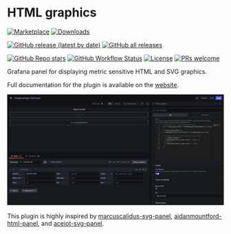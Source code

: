 # HTML graphics

[![Marketplace](https://img.shields.io/badge/dynamic/json?logo=grafana&color=F47A20&label=marketplace&prefix=v&query=%24.items%5B%3F%28%40.slug%20%3D%3D%20%22gapit-htmlgraphics-panel%22%29%5D.version&url=https%3A%2F%2Fgrafana.com%2Fapi%2Fplugins)](https://grafana.com/grafana/plugins/gapit-htmlgraphics-panel)
[![Downloads](https://img.shields.io/badge/dynamic/json?logo=grafana&color=F47A20&label=downloads&query=%24.items%5B%3F%28%40.slug%20%3D%3D%20%22gapit-htmlgraphics-panel%22%29%5D.downloads&url=https%3A%2F%2Fgrafana.com%2Fapi%2Fplugins)](https://grafana.com/grafana/plugins/gapit-htmlgraphics-panel)

[![GitHub release (latest by date)](https://img.shields.io/github/v/release/gapitio/gapit-htmlgraphics-panel?color=brightgreen&logo=github&label=latest)](https://github.com/gapitio/gapit-htmlgraphics-panel)
[![GitHub all releases](https://img.shields.io/github/downloads/gapitio/gapit-htmlgraphics-panel/total?logo=github)](https://github.com/gapitio/gapit-htmlgraphics-panel)

[![GitHub Repo stars](https://img.shields.io/github/stars/gapitio/gapit-htmlgraphics-panel?color=brightgreen&logo=github)](https://github.com/gapitio/gapit-htmlgraphics-panel)
[![GitHub Workflow Status](https://img.shields.io/github/actions/workflow/status/gapitio/gapit-htmlgraphics-panel/release.yml?label=Release&logo=Github)](https://github.com/gapitio/gapit-htmlgraphics-panel/releases)
[![License](https://img.shields.io/github/license/gapitio/gapit-htmlgraphics-panel)](https://github.com/gapitio/gapit-htmlgraphics-panel/blob/master/LICENSE)
[![PRs welcome](https://img.shields.io/badge/PRs-welcome-brightgreen.svg)](https://github.com/gapitio/gapit-htmlgraphics-panel/pulls)

Grafana panel for displaying metric sensitive HTML and SVG graphics.

Full documentation for the plugin is available on the [website](https://gapit-htmlgraphics-panel.gapit.io/).

![Preview](https://github.com/gapitio/gapit-htmlgraphics-panel/raw/d37b4a2b893f197091bc68037001cd9131aae6f3/src/img/screenshot-edit-mode.png)

This plugin is highly inspired by [marcuscalidus-svg-panel](https://github.com/MarcusCalidus/marcuscalidus-svg-panel), [aidanmountford-html-panel](https://github.com/AidanMountford/aidanmountford-html-panel), and [aceiot-svg-panel](https://github.com/ACE-IoT-Solutions/ace-svg-react).
